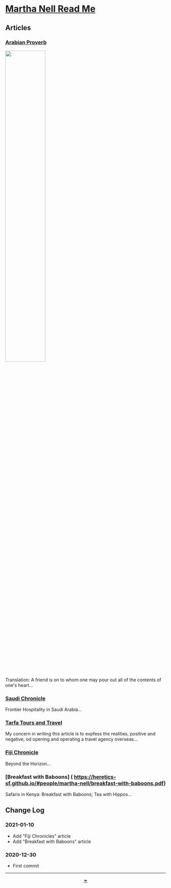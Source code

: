 # [Martha Nell Read Me]( ./index.html#README,md )

<!--
<div style=height:300px;overflow:hidden;width:100%;resize:both; ><iframe src=https://heretics-sf.github.io/people/martha-nell height=100% width=100% ></iframe></div>
_Martha Nelle_

### Full Screen: [Martha Nell]( https://heretics-sf.github.io/people/martha-nell )
-->


## Articles

### [Arabian Proverb]( https://heretics-sf.github.io/#people/martha-nell/arabian-proverb-arc.pdf )

<img src="https://heretics-sf.github.io/people/martha-nell/proverb.png" width=50% >

Translation: A friend is on to whom one may pour out all of the contents of one's heart...

### [Saudi Chronicle]( https://heretics-sf.github.io/#people/martha-nell/saudi-chron-article.pdf )

Frontier Hospitality in Saudi Arabia...

### [Tarfa Tours and Travel ]( https://heretics-sf.github.io/#people/martha-nell/tarfa.pdf )

My concern in writing this article is to expfess the realities, positive and negative, od opening and operating a travel agency overseas...

### [Fiji Chronicle]( https://heretics-sf.github.io/#people/martha-nell/fiji-chronicle.pdf)

Beyond the Horizon...

### [Breakfast with Baboons] ( https://heretics-sf.github.io/#people/martha-nell/breakfast-with-baboons.pdf)

Safaris in Kenya: Breakfast with Baboons; Tea with Hippos...



## Change Log

### 2021-01-10

* Add "Fiji Chronicles" article
* Add "Breakfast with Baboons" article


### 2020-12-30

* First commit

***

<center><a href=javascript:window.scrollTo(0,0); class=aDingbat title="Scroll to top" > ❧ </a></center>

